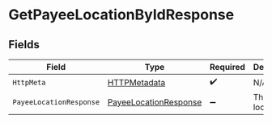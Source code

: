 # GetPayeeLocationByIdResponse


## Fields

| Field                                                                     | Type                                                                      | Required                                                                  | Description                                                               |
| ------------------------------------------------------------------------- | ------------------------------------------------------------------------- | ------------------------------------------------------------------------- | ------------------------------------------------------------------------- |
| `HttpMeta`                                                                | [HTTPMetadata](../../Models/Components/HTTPMetadata.md)                   | :heavy_check_mark:                                                        | N/A                                                                       |
| `PayeeLocationResponse`                                                   | [PayeeLocationResponse](../../Models/Components/PayeeLocationResponse.md) | :heavy_minus_sign:                                                        | The payee location                                                        |